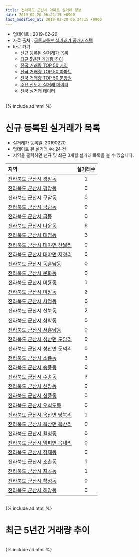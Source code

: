 ```yaml
---
title: 전라북도 군산시 아파트 실거래 정보
date: 2019-02-20 06:24:15 +0900
last_modified_at: 2019-02-20 06:24:15 +0900
---
```


* 업데이트 : 2019-02-20
* 자료 출처 : [국토교통부 실거래가 공개시스템](http://rt.molit.go.kr)
* 바로 가기
    * [신규 등록된 실거래가 목록](#신규-등록된-실거래가-목록)
    * [최근 5년간 거래량 추이](#최근-5년간-거래량-추이)
    * [전국 거래량 TOP 50 지역](https://inasie.github.io/apt-trade-info/최근-3개월-전국에서-가장-거래가-많이-발생한-지역)
    * [전국 거래량 TOP 50 아파트](https://inasie.github.io/apt-trade-info/최근-3개월-전국에서-가장-거래가-많이-발생한-아파트)
    * [전국 거래량 TOP 50 분양권](https://inasie.github.io/apt-trade-info/최근-3개월-전국에서-가장-거래가-많이-발생한-분양권)
    * [주요 신도시 실거래 데이터](https://inasie.github.io/apt-trade-info/주요-신도시)
    * [전국 실거래 데이터](https://inasie.github.io/apt-trade-info/전국)

<br>
{% include ad.html %}
<br>

# 신규 등록된 실거래가 목록
* 실거래가 등록일: 20190220
* 업데이트 된 실거래 수: 24 건
* 지역을 클릭하면 신규 및 최근 3개월 실거래 목록을 볼 수 있습니다.


|지역|실거래수|
|:---|:---:|
|[전라북도 군산시 경암동](https://inasie.github.io/apt-trade-info/전라북도-군산시-경암동)|1|
|[전라북도 군산시 경장동](https://inasie.github.io/apt-trade-info/전라북도-군산시-경장동)|0|
|[전라북도 군산시 구암동](https://inasie.github.io/apt-trade-info/전라북도-군산시-구암동)|0|
|[전라북도 군산시 금광동](https://inasie.github.io/apt-trade-info/전라북도-군산시-금광동)|0|
|[전라북도 군산시 금동](https://inasie.github.io/apt-trade-info/전라북도-군산시-금동)|0|
|[전라북도 군산시 나운동](https://inasie.github.io/apt-trade-info/전라북도-군산시-나운동)|6|
|[전라북도 군산시 대명동](https://inasie.github.io/apt-trade-info/전라북도-군산시-대명동)|3|
|[전라북도 군산시 대야면 산월리](https://inasie.github.io/apt-trade-info/전라북도-군산시-대야면-산월리)|0|
|[전라북도 군산시 대야면 지경리](https://inasie.github.io/apt-trade-info/전라북도-군산시-대야면-지경리)|0|
|[전라북도 군산시 동흥남동](https://inasie.github.io/apt-trade-info/전라북도-군산시-동흥남동)|0|
|[전라북도 군산시 문화동](https://inasie.github.io/apt-trade-info/전라북도-군산시-문화동)|0|
|[전라북도 군산시 미룡동](https://inasie.github.io/apt-trade-info/전라북도-군산시-미룡동)|1|
|[전라북도 군산시 미장동](https://inasie.github.io/apt-trade-info/전라북도-군산시-미장동)|2|
|[전라북도 군산시 사정동](https://inasie.github.io/apt-trade-info/전라북도-군산시-사정동)|0|
|[전라북도 군산시 산북동](https://inasie.github.io/apt-trade-info/전라북도-군산시-산북동)|2|
|[전라북도 군산시 삼학동](https://inasie.github.io/apt-trade-info/전라북도-군산시-삼학동)|0|
|[전라북도 군산시 서흥남동](https://inasie.github.io/apt-trade-info/전라북도-군산시-서흥남동)|0|
|[전라북도 군산시 성산면 도암리](https://inasie.github.io/apt-trade-info/전라북도-군산시-성산면-도암리)|0|
|[전라북도 군산시 성산면 둔덕리](https://inasie.github.io/apt-trade-info/전라북도-군산시-성산면-둔덕리)|0|
|[전라북도 군산시 소룡동](https://inasie.github.io/apt-trade-info/전라북도-군산시-소룡동)|3|
|[전라북도 군산시 송풍동](https://inasie.github.io/apt-trade-info/전라북도-군산시-송풍동)|0|
|[전라북도 군산시 수송동](https://inasie.github.io/apt-trade-info/전라북도-군산시-수송동)|3|
|[전라북도 군산시 신창동](https://inasie.github.io/apt-trade-info/전라북도-군산시-신창동)|0|
|[전라북도 군산시 신풍동](https://inasie.github.io/apt-trade-info/전라북도-군산시-신풍동)|0|
|[전라북도 군산시 오식도동](https://inasie.github.io/apt-trade-info/전라북도-군산시-오식도동)|0|
|[전라북도 군산시 옥산면 당북리](https://inasie.github.io/apt-trade-info/전라북도-군산시-옥산면-당북리)|1|
|[전라북도 군산시 옥산면 옥산리](https://inasie.github.io/apt-trade-info/전라북도-군산시-옥산면-옥산리)|0|
|[전라북도 군산시 월명동](https://inasie.github.io/apt-trade-info/전라북도-군산시-월명동)|0|
|[전라북도 군산시 임피면 읍내리](https://inasie.github.io/apt-trade-info/전라북도-군산시-임피면-읍내리)|0|
|[전라북도 군산시 장재동](https://inasie.github.io/apt-trade-info/전라북도-군산시-장재동)|0|
|[전라북도 군산시 조촌동](https://inasie.github.io/apt-trade-info/전라북도-군산시-조촌동)|1|
|[전라북도 군산시 지곡동](https://inasie.github.io/apt-trade-info/전라북도-군산시-지곡동)|1|
|[전라북도 군산시 창성동](https://inasie.github.io/apt-trade-info/전라북도-군산시-창성동)|0|
|[전라북도 군산시 해망동](https://inasie.github.io/apt-trade-info/전라북도-군산시-해망동)|0|


<br>
{% include ad.html %}
<br>

# 최근 5년간 거래량 추이


<div style="width:100%;">
    <canvas id="deal_progress" height="200"></canvas>
</div>

<script>
new Chart(document.getElementById("deal_progress"), {
    type: 'line',
    data: {
        labels: ['201402','201403','201404','201405','201406','201407','201408','201409','201410','201411','201412','201501','201502','201503','201504','201505','201506','201507','201508','201509','201510','201511','201512','201601','201602','201603','201604','201605','201606','201607','201608','201609','201610','201611','201612','201701','201702','201703','201704','201705','201706','201707','201708','201709','201710','201711','201712','201801','201802','201803','201804','201805','201806','201807','201808','201809','201810','201811','201812','201901','201902'],
        datasets: [{
            label: '매매',
            pointRadius: 1,
            data: [262, 297, 233, 232, 189, 223, 254, 304, 281, 202, 190, 267, 269, 440, 381, 378, 394, 285, 315, 326, 326, 368, 292, 268, 292, 343, 302, 272, 236, 266, 252, 292, 346, 263, 231, 184, 228, 300, 224, 245, 304, 262, 271, 246, 225, 202, 204, 333, 260, 267, 267, 290, 298, 289, 235, 246, 300, 278, 196, 204, 61],
            borderColor: "rgba(255, 201, 14, 1)",
            backgroundColor: "rgba(255, 201, 14, 0.5)",
            fill: false,
            lineTension: 0
        },{
            label: '전월세',
            pointRadius: 1,
            data: [282, 238, 203, 163, 155, 184, 464, 257, 227, 177, 167, 239, 224, 291, 247, 211, 189, 316, 456, 189, 204, 194, 269, 242, 302, 316, 219, 224, 175, 188, 207, 191, 231, 183, 187, 192, 236, 209, 207, 206, 210, 225, 197, 209, 182, 173, 228, 231, 226, 282, 238, 248, 264, 456, 230, 195, 249, 238, 207, 245, 72],
            borderColor: "rgba(0, 141, 185, 1)",
            backgroundColor: "rgba(0, 141, 185, 0.5)",
            fill: false,
            lineTension: 0
        }
        ]
    },
    options: {
        responsive: true,
        title: {
            display: false
        },
        tooltips: {
            mode: 'index',
            intersect: false
        },
        hover: {
            mode: 'nearest',
            intersect: true
        },
        scales: {
            xAxes: [{
                display: true,
                scaleLabel: {
                    display: true,
                    labelString: '년/월'
                }
            }],
            yAxes: [{
                display: true,
                ticks: {
                    suggestedMin: 0,
                },
                scaleLabel: {
                    display: true,
                    labelString: '실거래 수'
                }
            }]
        }
    }
});

</script>


<br>
{% include ad.html %}
<br>

